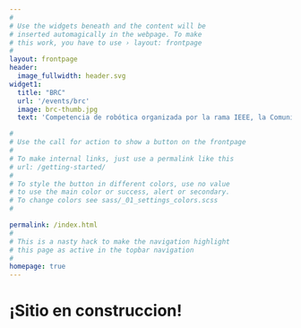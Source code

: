 ```yaml
---
#
# Use the widgets beneath and the content will be
# inserted automagically in the webpage. To make
# this work, you have to use › layout: frontpage
#
layout: frontpage
header:
  image_fullwidth: header.svg
widget1:
  title: "BRC"
  url: '/events/brc'
  image: brc-thumb.jpg
  text: 'Competencia de robótica organizada por la rama IEEE, la Comunidad de Robotica de la facultad y el FabLab U.deChile'

#
# Use the call for action to show a button on the frontpage
#
# To make internal links, just use a permalink like this
# url: /getting-started/
#
# To style the button in different colors, use no value
# to use the main color or success, alert or secondary.
# To change colors see sass/_01_settings_colors.scss
#

permalink: /index.html
#
# This is a nasty hack to make the navigation highlight
# this page as active in the topbar navigation
#
homepage: true
---
```


# ¡Sitio en construccion!

